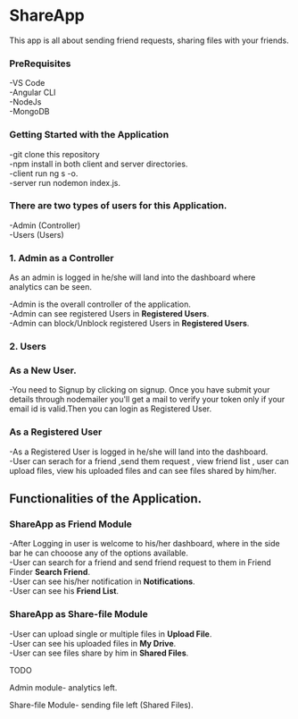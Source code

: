 # ShareApp

This app is all about sending friend requests, sharing files with your friends.


<h3> PreRequisites<br /></h3>
  
-VS Code<br />
-Angular CLI<br />
-NodeJs<br />
-MongoDB<br />

<h3> Getting Started with the Application<br /></h3>
  
-git clone this repository <br />
-npm install in both client and server directories.<br />
-client run ng s -o.<br />
-server run nodemon index.js.<br />

<h3> There are two types of users for this Application.<br /></h3>
-Admin (Controller)<br />
-Users (Users)<br />

<h3>1. Admin as a Controller<br /></h3>

As an admin is logged in he/she will land into the dashboard where analytics can be seen.<br />

-Admin is the overall controller of the application.<br />
-Admin can see registered Users in **Registered Users**.<br />
-Admin can block/Unblock registered Users in **Registered Users**.<br />

<h3>2. Users<br /></h3>
  
<h3>As a New User.<br /></h3>

-You need to Signup by clicking on signup. Once you have submit your details through nodemailer you'll get a mail to verify your token only if your email id is valid.Then you can login as Registered User.<br />

<h3>As a Registered User<br /></h3>

-As a Registered User is logged in he/she will land into the dashboard.<br />
-User can serach for a friend ,send them request , view friend list , user can upload files, view his uploaded files and can see files shared by him/her.<br />

<h2> Functionalities of the Application.</br></h2>

<h3> ShareApp as Friend Module<br /></h3>

-After Logging in user is welcome to his/her dashboard, where in the side bar he can chooose any of the options available.<br />
-User can search for a friend  and send friend request to them in Friend Finder **Search Friend**.<br />
-User can see his/her notification in **Notifications**.<br />
-User can see his **Friend List**.<br />

<h3> ShareApp as Share-file Module<br /></h3>

-User can upload single or multiple files in **Upload File**.<br />
-User can see his uploaded files in **My Drive**.<br />
-User can see files share by him in **Shared Files**.<br />


TODO

Admin module- analytics left.

Share-file Module- sending file left (Shared Files).
